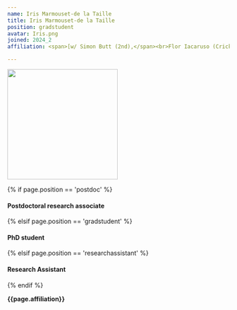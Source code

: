 ```yaml
---
name: Iris Marmouset-de la Taille
title: Iris Marmouset-de la Taille
position: gradstudent
avatar: Iris.png
joined: 2024_2
affiliation: <span>[w/ Simon Butt (2nd),</span><br>Flor Iacaruso (Crick)]

---
```


<img width="250" src="{{site.baseurl}}/images/people/{{page.avatar}}" data-action="zoom">

 {% if page.position == 'postdoc' %}
<h4>Postdoctoral research associate</h4>
 {% elsif page.position == 'gradstudent' %}
<h4>PhD student</h4>
{% elsif page.position == 'researchassistant' %}
<h4>Research Assistant</h4>
 {% endif %}

<b>{{page.affiliation}}</b>
<br>

<header class="masthead text-justify" style="font-size:120%">


